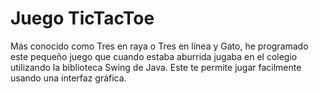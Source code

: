 # Juego TicTacToe

Más conocido como Tres en raya o Tres en línea y Gato, he programado este pequeño juego que cuando estaba aburrida jugaba en el colegio utilizando la biblioteca Swing de Java. 
Este te permite jugar facilmente usando una interfaz gráfica.
